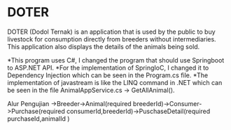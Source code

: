 # DOTER
DOTER (Dodol Ternak) is an application that is used by the public to buy livestock for consumption directly from breeders without intermediaries. 
This application also displays the details of the animals being sold.


*This program uses C#, I changed the program that should use Springboot to ASP.NET API.
*For the implementation of SpringIoC, I changed it to Dependency Injection which can be seen in the Program.cs file.
*The implementation of javastream is like the LINQ command in .NET which can be seen in the file AnimalAppService.cs -> GetAllAnimal().

Alur Pengujian
->Breeder->Animal(required breederId)->Consumer->Purchase(required consumerId,breederId)->PuschaseDetail(required purchaseId,animalId )